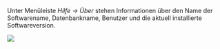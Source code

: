 Unter Menüleiste *Hilfe → Über* stehen Informationen über den Name der Softwarename, Datenbankname, Benutzer und die aktuell installierte Softwareversion.

![](http://xpecto.github.io/docs/img/img_1421742602251.png)
